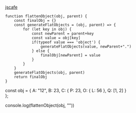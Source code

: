 
[jscafe](https://jscafe.dev/index.php/q4-flatten-deeply-nested-object/)

```
function flattenObject(obj, parent) {
    const finalObj = {}
    const generateFlatObjects = (obj, parent) => {
        for (let key in obj) {
            const newParent = parent+key
            const value = obj[key]
            if(typeof value === 'object') {
                generateFlatObjects(value, newParent+".")
            } else {
                finalObj[newParent] = value
            }
        }
    }
    generateFlatObjects(obj, parent)
    return finalObj
}
```

const obj = {
    A: "12",
    B: 23,
    C: {
      P: 23,
      O: {
         L: 56
      },
      Q: [1, 2]
     }   
  };

console.log(flattenObject(obj, ""))
